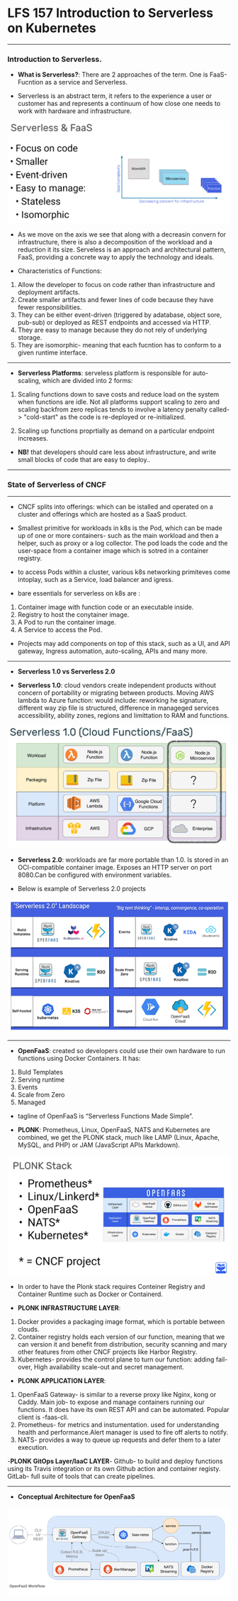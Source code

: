 # LFS 157 Introduction to Serverless on Kubernetes

-----

### Introduction to Serverless. 


- **What is Serverless?**: There are 2 approaches of the term. One is FaaS- Fucntion as a service and Serverless. 

- Serverless is an abstract term, it refers to the experience a user or customer has and represents a continuum of how close one needs to work with hardware and infrastructure. 

![](images/serverless.png)

- As we move on the axis we see that along with a decreasin convern for infrastructure, there is also a decomposition of the workload and a reduction it its size. Serveless is an approach and architectural pattern, FaaS, providing a concrete way to apply the technology and ideals. 

- Characteristics of Functions:
1. Allow the developer to focus on code rather than infrastructure and deployment artifacts. 
2. Create smaller artifacts and fewer lines of code because they have fewer responsibilities. 
3. They can be either event-driven (triggered by adatabase, object sore, pub-sub) or deployed as REST endpoints and accessed via HTTP. 
4. They are easy to manage because they do not rely of underlying storage. 
5. They are isomorphic- meaning that each fucntion has to conform to a given runtime interface. 

---

- **Serverless Platforms**: serveless platform is responsible for auto-scaling, which are divided into 2 forms:

1. Scaling functions down to save costs and reduce load on the system when functions are idle. Not all platforms support scaling to zero and scaling backfrom zero replicas tends to involve a latency penalty called-> "cold-start" as the code is re-deployed or re-initialized. 

2. Scaling up functions proprtially as demand on a particular endpoint increases. 

- **NB!** that developers should care less about infrastructure, and write small blocks of code that are easy to deploy..

---

### State of Serverless of CNCF

---

- CNCF splits into offerings: which can be istalled and operated on a cluster and offerings which are hosted as a SaaS product. 

- Smallest primitive for workloads in k8s is the Pod, which can be made up of one or more containers- such as the main workload and then a helper, such as proxy or a log collector. The pod loads the code and the user-space from a container image which is sotred in a container registry. 

- to access Pods within a cluster, various k8s networking primiteves come intoplay, such as a Service, load balancer and igress. 

- bare essentials for serverless on k8s are :

1. Container image with function code or an executable inside.
2. Registry to host the conytainer image. 
3. A Pod to run the container image. 
4. A Service to access the Pod. 

- Projects may add components on top of this stack, such as a UI, and API gateway, Ingress automation, auto-scaling, APIs and many more. 

--- 

- **Serverless 1.0 vs Serverless 2.0**

- **Serverless 1.0**: cloud vendors create independent products without concern of portability or migrating between products. Moving AWS lambda to Azure function: would include: reworking he signature, different way zip file is structured, difference in manageged services accessibility, ability zones, regions and limittation to RAM and functions. 

![](images/serverless1.png)

- **Serverless 2.0**: workloads are far more portable than 1.0. Is stored in an OCI-compatible container image. Exposes an HTTP server on port 8080.Can be configured with environment variables. 

- Below is example of Serverless 2.0 projects

![](images/serverless2.png)

----

- **OpenFaaS**: created so developers could use their own hardware to run functions using Docker Containers. It has: 
1. Buld Templates
2. Serving runtime
3. Events
4. Scale from Zero
5. Managed

- tagline of OpenFaaS is “Serverless Functions Made Simple”. 

- **PLONK**: Prometheus, Linux, OpenFaaS, NATS and Kubernetes are combined, we get the PLONK stack, much like LAMP (Linux, Apache, MySQL, and PHP) or JAM (JavaScript APIs Markdown).

![](images/plonk.png)


- In order to have the Plonk stack requires Conteiner Registry and Container Runtime such as Docker or Containerd.

- **PLONK INFRASTRUCTURE LAYER**: 
1. Docker provides a packaging image format, which is portable between clouds. 
2. Container registry holds each version of our function, meaning that we can version it and benefit from distribution, security scanning and mary other features from other CNCF projects like Harbor Registry. 
3. Kubernetes- provides the control plane to turn our function: adding fail-over, High availability scale-out and secret management. 

- **PLONK APPLICATION LAYER**: 
1. OpenFaaS Gateway- is similar to a reverse proxy like Nginx, kong or Caddy. Main job- to expose and manage containers running our functions. It does have its own REST API and can be automated. Popular client is -faas-cli. 
2. Prometheus-  for metrics and instumentation. used for understanding health and performance.Alert manager is used to fire off alerts to notify. 
3. NATS- provides a way to queue up requests and defer them to a later execution. 


-**PLONK GitOps Layer/IaaC LAYER**- Github- to build and deploy functions using its  Travis integration or its own Github action and container registy. GitLab- full suite of tools that can create pipelines. 

----

- **Conceptual Architecture for OpenFaaS**

![](images/openfaasworkflow.png)

